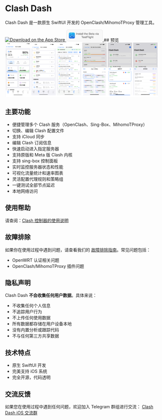 # Clash Dash

Clash Dash 是一款原生 SwiftUI 开发的 OpenClash/MihomoTProxy 管理工具。

<a href="https://apps.apple.com/cn/app/clash-dash/id6738882561?platform=iphone">
    <img src="https://developer.apple.com/assets/elements/badges/download-on-the-app-store.svg" alt="Download on the App Store" style="width: 120px;">
</a>
<a href="https://apps.apple.com/cn/app/clash-dash/id6738882561?platform=iphone">
    <img src="JoinTestFlight.png" alt="Join the TestFlight" style="width: 120px;">
</a>
## 预览

<img src="preview.png" alt="Clash Dash Preview" width="900">

## 主要功能

- 便捷管理多个 Clash 服务（OpenClash、Sing-Box、MihomoTProxy）
- 切换、编辑 Clash 配置文件
- 支持 iCloud 同步
- 编辑 Clash 订阅信息
- 快速启动进入指定服务器
- 支持原版和 Meta 版 Clash 内核
- 支持 sing-box 控制面板
- 实时监控服务器状态和性能
- 可视化流量统计和速率图表
- 灵活配置代理规则和策略组
- 一键测试全部节点延迟
- 本地网络访问

## 使用帮助

请查阅：[Clash 控制器的使用说明](HOWTOUSE.md)

## 故障排除

如果你在使用过程中遇到问题，请查看我们的 [故障排除指南](TROUBLESHOOTING.md)。常见问题包括：

- OpenWRT 认证相关问题
- OpenClash/MihomoTProxy 插件问题

## 隐私声明

Clash Dash **不会收集任何用户数据**。具体来说：

- 不收集任何个人信息
- 不追踪用户行为
- 不上传任何使用数据
- 所有数据都存储在用户设备本地
- 没有内置分析或跟踪代码
- 不与任何第三方共享数据

## 技术特点

- 原生 SwiftUI 开发
- 完美支持 iOS 系统
- 完全开源，代码透明

## 交流反馈

如果您在使用过程中遇到任何问题，欢迎加入 Telegram 群组进行交流：
[Clash Dash iOS 交流群](https://t.me/Clash_Dash_iOS)
